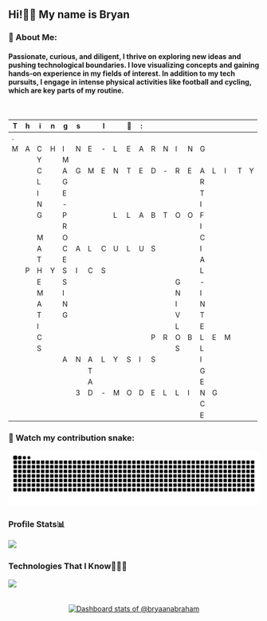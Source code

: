 <h2 align="left">Hi!👋🏼 My name is Bryan</h2>
<h3 align="left">💫 About Me:</h3>
<h4>Passionate, curious, and diligent, I thrive on exploring new ideas and pushing technological boundaries. I love visualizing concepts and gaining hands-on experience in my fields of interest. In addition to my tech pursuits, I engage in intense physical activities like football and cycling, which are key parts of my routine.</h4>
<br>

|T|h|i|n|g|s||I||🖤|:| | | | | | | | | |
| - | - | - | - | - | - | - | - | - | - | - | - | - | - | - | - | - | - | - | - |
|.||||||||||||||||||||||||||
|M|A|C|H|I|N|E|-|L|E|A|R|N|I|N|G|
|||Y||M||||||||||||||
|||C||A|G|M|E|N|T|E|D|-|R|E|A|L|I|T|Y|
|||L||G|||||||||||R||||
|||I||E|||||||||||T||||
|||N||-|||||||||||I||||
|||G||P||||L|L|A|B|T|O|O|F||||
|||||R|||||||||||I|||
|||M||O|||||||||||C|||
|||A||C|A|L|C|U|L|U|S||||I|||
|||T||E|||||||||||A|||
||P|H|Y|S|I|C|S||||||||L|||
|||E||S|||||||||G||-|||
|||M||I|||||||||N||I|||
|||A||N|||||||||I||N|||
|||T||G|||||||||V||T|||
|||I|||||||||||L||E|||
|||C|||||||||P|R|O|B|L|E|M|
|||S|||||||||||S||L|||
|||||A|N|A|L|Y|S|I|S||||I|||
|||||||T|||||||||G|||
|||||||A|||||||||E|||
||||||3|D|-|M|O|D|E|L|L|I|N|G||
||||||||||||||||C|||
||||||||||||||||E|||

### 🐍 Watch my contribution snake:
<picture>
  <source media="(prefers-color-scheme: dark)" srcset="https://raw.githubusercontent.com/bryaanabraham/bryaanabraham/output/github-contribution-grid-snake-dark.svg">
  <source media="(prefers-color-scheme: light)" srcset="https://raw.githubusercontent.com/bryaanabraham/bryaanabraham/output/github-contribution-grid-snake.svg">
  <img alt="github contribution grid snake animation" src="https://raw.githubusercontent.com/bryaanabraham/bryaanabraham/output/github-contribution-grid-snake.svg">
</picture>
<br>
<h3 align="left">Profile Stats📊</h3></summary>

![](https://github-readme-streak-stats.herokuapp.com/?user=bryaanabraham&theme=dark&hide_border=false)
<br>
<h3 align="left">Technologies That I Know👨🏻‍💻</h3></summary>
<div id="user-content-toc" style="flex: 1;">
  <!--tech stack icons-->
  <p align="left">
    <a href="https://skillicons.dev">
      <img src="https://skillicons.dev/icons?i=c,cpp,py,pycharm,vscode,anaconda,sklearn,tensorflow,pytorch,git,aws,ansible,docker,terraform,arduino,ubuntu,debian,androidstudio,dart,flutter,blender,unreal,au,ae,&perline=14" />
    </a>
  </p>
</div>
<br>

<a href="https://next.ossinsight.io/widgets/official/compose-user-dashboard-stats?user_id=119150401" target="_blank" style="display: block" align="center">
  <picture>
    <source media="(prefers-color-scheme: dark)" srcset="https://next.ossinsight.io/widgets/official/compose-user-dashboard-stats/thumbnail.png?user_id=119150401&image_size=auto&color_scheme=dark" width="771" height="auto">
    <img alt="Dashboard stats of @bryaanabraham" src="https://next.ossinsight.io/widgets/official/compose-user-dashboard-stats/thumbnail.png?user_id=119150401&image_size=auto&color_scheme=light" width="771" height="auto">
  </picture>
</a>
